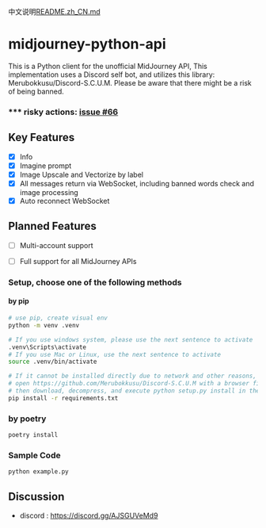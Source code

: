 中文说明[README.zh_CN.md](README.zh_CN.md)
# midjourney-python-api
This is a Python client for the unofficial MidJourney API, This implementation uses a Discord self bot, and utilizes this library: Merubokkusu/Discord-S.C.U.M. Please be aware that there might be a risk of being banned.


### *** risky actions: [issue #66](https://github.com/Merubokkusu/Discord-S.C.U.M/issues/66#issue-876713938)

## Key Features
- [x] Info
- [x] Imagine prompt
- [x] Image Upscale and Vectorize by label
- [x] All messages return via WebSocket, including banned words check and image processing
- [x] Auto reconnect WebSocket

## Planned Features
- [ ] Multi-account support
- [ ] Full support for all MidJourney APIs


### Setup, choose one of the following methods

#### by pip
```bash
# use pip, create visual env
python -m venv .venv

# If you use windows system, please use the next sentence to activate
.venv\Scripts\activate
# If you use Mac or Linux, use the next sentence to activate
source .venv/bin/activate

# If it cannot be installed directly due to network and other reasons, please
# open https://github.com/Merubokkusu/Discord-S.C.U.M with a browser first, 
# then download, decompress, and execute python setup.py install in the corresponding directory to install.
pip install -r requirements.txt
```


### by poetry
```bash
poetry install
```


### Sample Code

```python 
python example.py
```


## Discussion
- discord : https://discord.gg/AJSGUVeMd9
